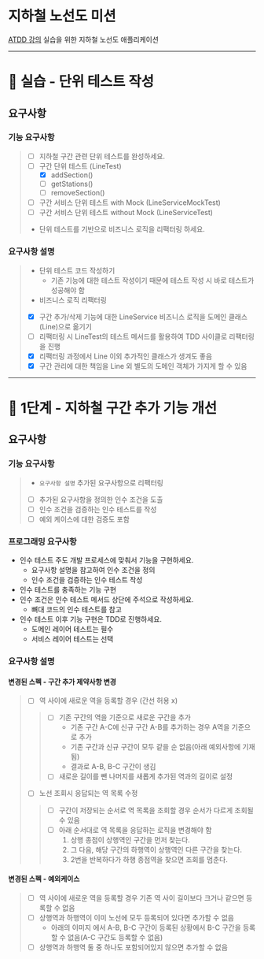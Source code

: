 # 지하철 노선도 미션
[ATDD 강의](https://edu.nextstep.camp/c/R89PYi5H) 실습을 위한 지하철 노선도 애플리케이션

---
# 🚀 실습 - 단위 테스트 작성

## 요구사항

### 기능 요구사항

> - [ ] 지하철 구간 관련 단위 테스트를 완성하세요.
>  - [ ] 구간 단위 테스트 (LineTest)
>    - [x] addSection()
>    - [ ] getStations()
>    - [ ] removeSection()
>  - [ ] 구간 서비스 단위 테스트 with Mock (LineServiceMockTest)
>  - [ ] 구간 서비스 단위 테스트 without Mock (LineServiceTest)
> - 단위 테스트를 기반으로 비즈니스 로직을 리팩터링 하세요.

### 요구사항 설명
> - 단위 테스트 코드 작성하기
>   - 기존 기능에 대한 테스트 작성이기 때문에 테스트 작성 시 바로 테스트가 성공해야 함
> - 비즈니스 로직 리팩터링 
>  - [x] 구간 추가/삭제 기능에 대한 LineService 비즈니스 로직을 도메인 클래스(Line)으로 옮기기
>  - [ ] 리팩터링 시 LineTest의 테스트 메서드를 활용하여 TDD 사이클로 리팩터링을 진행
>  - [x] 리팩터링 과정에서 Line 이외 추가적인 클래스가 생겨도 좋음
>  - [x] 구간 관리에 대한 책임을 Line 외 별도의 도메인 객체가 가지게 할 수 있음
---

# 🚀 1단계 - 지하철 구간 추가 기능 개선

## 요구사항

### 기능 요구사항

> - `요구사항 설명` 추가된 요구사항으로 리팩터링
> - [ ] 추가된 요구사항을 정의한 인수 조건을 도출
> - [ ] 인수 조건을 검증하는 인수 테스트를 작성
> - [ ] 예외 케이스에 대한 검증도 포함


### 프로그래밍 요구사항
- 인수 테스트 주도 개발 프로세스에 맞춰서 기능을 구현하세요.
  - 요구사항 설명을 참고하여 인수 조건을 정의
  - 인수 조건을 검증하는 인수 테스트 작성
- 인수 테스트를 충족하는 기능 구현
- 인수 조건은 인수 테스트 메서드 상단에 주석으로 작성하세요.
  - 뼈대 코드의 인수 테스트를 참고
- 인수 테스트 이후 기능 구현은 TDD로 진행하세요.
  - 도메인 레이어 테스트는 필수
  - 서비스 레이어 테스트는 선택

### 요구사항 설명

#### 변경된 스펙 - 구간 추가 제약사항 변경

> - [ ] 역 사이에 새로운 역을 등록할 경우 (간선 허용 x)
>> - [ ] 기존 구간의 역을 기준으로 새로운 구간을 추가
>>   - 기존 구간 A-C에 신규 구간 A-B를 추가하는 경우 A역을 기준으로 추가
>>   - 기존 구간과 신규 구간이 모두 같을 순 없음(아래 예외사항에 기재됨)
>>   - 결과로 A-B, B-C 구간이 생김
>> - [ ] 새로운 길이를 뺀 나머지를 새롭게 추가된 역과의 길이로 설정
> - [ ] 노선 조회시 응답되는 역 목록 수정
>> - [ ] 구간이 저장되는 순서로 역 목록을 조회할 경우 순서가 다르게 조회될 수 있음
>> - [ ] 아래 순서대로 역 목록을 응답하는 로직을 변경해야 함
>>   1. 상행 종점이 상행역인 구간을 먼저 찾는다.
>>   2. 그 다음, 해당 구간의 하행역이 상행역인 다른 구간을 찾는다.
>>   3. 2번을 반복하다가 하행 종점역을 찾으면 조회를 멈춘다.
 

#### 변경된 스펙 - 예외케이스
> - [ ] 역 사이에 새로운 역을 등록할 경우 기존 역 사이 길이보다 크거나 같으면 등록할 수 없음
> - [ ] 상행역과 하행역이 이미 노선에 모두 등록되어 있다면 추가할 수 없음
>   - 아래의 이미지 에서 A-B, B-C 구간이 등록된 상황에서 B-C 구간을 등록할 수 없음(A-C 구간도 등록할 수 없음)
> - [ ] 상행역과 하행역 둘 중 하나도 포함되어있지 않으면 추가할 수 없음
